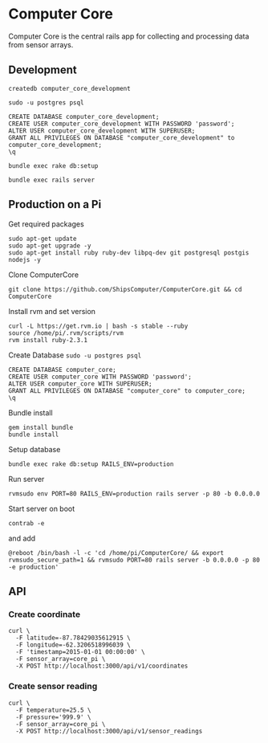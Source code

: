 # Computer Core

Computer Core is the central rails app for collecting and processing data from sensor arrays.

## Development

`createdb computer_core_development`

`sudo -u postgres psql`

```
CREATE DATABASE computer_core_development;
CREATE USER computer_core_development WITH PASSWORD 'password';
ALTER USER computer_core_development WITH SUPERUSER;
GRANT ALL PRIVILEGES ON DATABASE "computer_core_development" to computer_core_development;
\q
```

`bundle exec rake db:setup`

`bundle exec rails server`

## Production on a Pi

Get required packages
```
sudo apt-get update
sudo apt-get upgrade -y
sudo apt-get install ruby ruby-dev libpq-dev git postgresql postgis nodejs -y
```

Clone ComputerCore

`git clone https://github.com/ShipsComputer/ComputerCore.git && cd ComputerCore`

Install rvm and set version
```
curl -L https://get.rvm.io | bash -s stable --ruby
source /home/pi/.rvm/scripts/rvm
rvm install ruby-2.3.1
```

Create Database
`sudo -u postgres psql`

```
CREATE DATABASE computer_core;
CREATE USER computer_core WITH PASSWORD 'password';
ALTER USER computer_core WITH SUPERUSER;
GRANT ALL PRIVILEGES ON DATABASE "computer_core" to computer_core;
\q
```

Bundle install
```
gem install bundle
bundle install
```

Setup database

`bundle exec rake db:setup RAILS_ENV=production`

Run server

`rvmsudo env PORT=80 RAILS_ENV=production rails server -p 80 -b 0.0.0.0`

Start server on boot

`contrab -e`

and add

`@reboot /bin/bash -l -c 'cd /home/pi/ComputerCore/ && export rvmsudo_secure_path=1 && rvmsudo PORT=80 rails server -b 0.0.0.0 -p 80 -e production'`

## API

### Create coordinate

```
curl \
  -F latitude=-87.78429035612915 \
  -F longitude=-62.3206518996039 \
  -F 'timestamp=2015-01-01 00:00:00' \
  -F sensor_array=core_pi \
  -X POST http://localhost:3000/api/v1/coordinates
```

### Create sensor reading

```
curl \
  -F temperature=25.5 \
  -F pressure='999.9' \
  -F sensor_array=core_pi \
  -X POST http://localhost:3000/api/v1/sensor_readings
```
